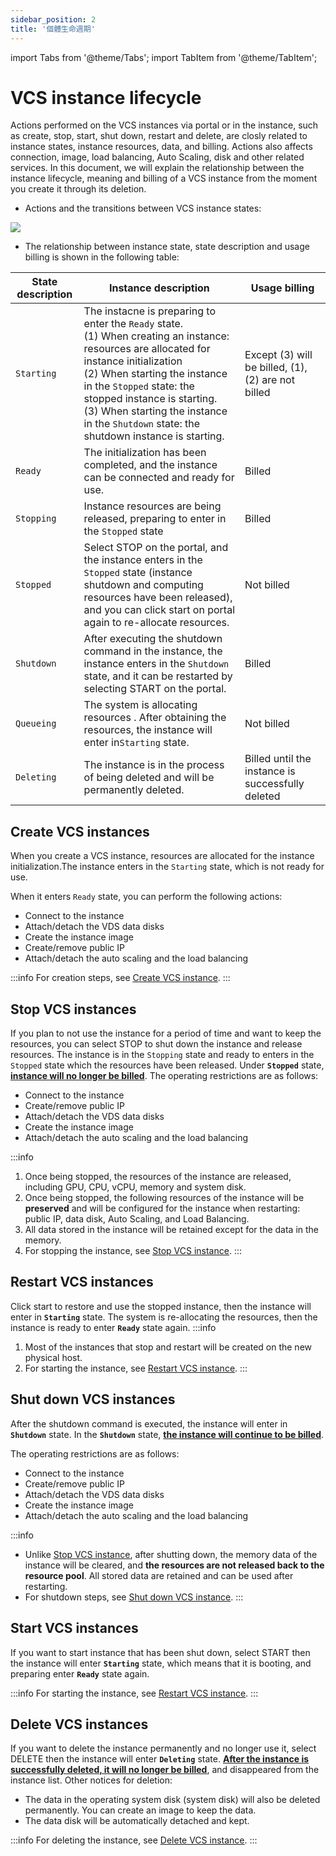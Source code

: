 ```yaml
---
sidebar_position: 2
title: '個體生命週期'
---
```


import Tabs from '@theme/Tabs';
import TabItem from '@theme/TabItem';

# VCS instance lifecycle

Actions performed on the VCS instances via portal or in the instance, such as create, stop, start, shut down, restart and delete, are closly related to instance states, instance resources, data, and billing. Actions also affects connection, image, load balancing, Auto Scaling, disk and other related services. In this document, we will explain the relationship between the instance lifecycle, meaning and billing of a VCS instance from the moment you create it through its deletion.



- Actions and the transitions between VCS instance states:

![](https://cos.twcc.ai/SYS-MANUAL/uploads/upload_0ddbf0fb265fdc81e6d0ba2e28bb4f75.png)





- The relationship between instance state, state description and usage billing is shown in the following table:

| State description | Instance description |Usage billing | 
| -------- | -------- | -------- |
| `Starting`     |The instacne is preparing to enter the `Ready` state.<br/> (1) When creating an instance: resources are allocated for instance initialization<br/> (2) When starting the instance in the `Stopped` state: the stopped instance is starting. <br/> (3) When starting the instance in the `Shutdown` state: the shutdown instance is starting.| Except (3) will be billed, (1), (2) are not billed     | 
| `Ready`     | The initialization has been completed, and the instance can be connected and ready for use.|Billed     | 
| `Stopping`   |Instance resources are being released, preparing to enter in the  `Stopped` state | Billed    | 
| `Stopped`    |Select STOP on the portal, and the instance enters in the `Stopped` state (instance shutdown and computing resources have been released), and you can click start on portal again to re-allocate resources. | Not billed|
| `Shutdown`    |After executing the shutdown command in the instance, the instance enters in the `Shutdown` state, and it can be restarted by selecting START on the portal. | Billed| 
| `Queueing`     | The system is allocating resources . After obtaining the resources, the instance will enter in`Starting` state.|Not billed    | 
| `Deleting`     | The instance is in the process of being deleted and will be permanently deleted.|Billed until the instance is successfully deleted     | 

## Create VCS instances
When you create a VCS instance, resources are allocated for the instance initialization.The instance enters in the `Starting` state, which is not ready for use.

When it enters `Ready` state, you can perform the following actions:


- <i class="fa fa-check" aria-hidden="true"></i> Connect to the instance
- <i class="fa fa-check" aria-hidden="true"></i> Attach/detach the VDS data disks
- <i class="fa fa-check" aria-hidden="true"></i> Create the instance image
- <i class="fa fa-check" aria-hidden="true"></i> Create/remove public IP
- <i class="fa fa-check" aria-hidden="true"></i> Attach/detach the auto scaling and the load balancing

:::info
For creation steps, see [<ins> Create VCS instance</ins>](https://man.twcc.ai/@twccdocs/guide-vcs-create-en).
:::

## Stop VCS instances
If you plan to not use the instance for a period of time and want to keep the resources, you can select STOP to shut down the instance and release resources. The instance is in the `Stopping` state and ready to enters in the `Stopped` state which the resources have been released. Under **`Stopped`** state, <ins>**instance will no longer be billed**</ins>. The operating restrictions are as follows:


- <i class="fa fa-times" aria-hidden="true"></i> Connect to the instance
- <i class="fa fa-times" aria-hidden="true"></i> Create/remove public IP
- <i class="fa fa-times" aria-hidden="true"></i> Attach/detach the VDS data disks
- <i class="fa fa-times" aria-hidden="true"></i> Create the instance image
- <i class="fa fa-times" aria-hidden="true"></i> Attach/detach the auto scaling and the load balancing

:::info
1. Once being stopped, the resources of the instance are released, including GPU, CPU, vCPU, memory and system disk.
2. Once being stopped, the following resources of the instance will be **preserved** and will be configured for the instance when restarting: public IP, data disk, Auto Scaling, and Load Balancing.
3. All data stored in the instance will be retained except for the data in the memory.
4. For stopping the instance, see [<ins>Stop VCS instance</ins>](https://man.twcc.ai/@twccdocs/vcs-guide-manage-instance-en#%E5%81%9C%E6%AD%A2%E5%80%8B%E9%AB%94).
:::

## Restart VCS instances

Click start to restore and use the stopped instance, then the instance will enter in **`Starting`** state. The system is re-allocating the resources, then the instance is ready to enter **`Ready`** state again.
:::info
1. Most of the instances that stop and restart will be created on the new physical host.
2. For starting the instance, see [<ins>Restart VCS instance</ins>](https://man.twcc.ai/@twccdocs/vcs-guide-manage-instance-en#%E9%87%8D%E5%95%9F%E5%80%8B%E9%AB%94).
:::


## Shut down VCS instances

After the shutdown command is executed, the instance will enter in **`Shutdown`** state. In the **`Shutdown`** state, <ins>**the instance will continue to be billed**</ins>.

The operating restrictions are as follows:

- <i class="fa fa-times" aria-hidden="true"></i> Connect to the instance
- <i class="fa fa-times" aria-hidden="true"></i> Create/remove public IP
- <i class="fa fa-check" aria-hidden="true"></i> Attach/detach the VDS data disks
- <i class="fa fa-check" aria-hidden="true"></i> Create the instance image
- <i class="fa fa-times" aria-hidden="true"></i> Attach/detach the auto scaling and the load balancing

:::info
- Unlike [<ins>Stop VCS instance</ins>](#Stop-VCS-instance), after shutting down, the memory data of the instance will be cleared, and **the resources are not released back to the resource pool**. All stored data are retained and can be used after restarting.
- For shutdown steps, see [<ins>Shut down VCS instance</ins>](https://man.twcc.ai/@twccdocs/vcs-guide-manage-instance-en#%E5%88%AA%E9%99%A4%E5%80%8B%E9%AB%94).
:::

## Start VCS instances

If you want to start instance that has been shut down, select START then the instance will enter **`Starting`** state, which means that it is booting, and preparing enter **`Ready`** state again.


:::info
For starting the instance, see [<ins>Restart VCS instance</ins>](https://man.twcc.ai/@twccdocs/concept-vcs-lifecycle-en#%E5%80%8B%E9%AB%94%E9%87%8D%E9%96%8B%E6%A9%9F).
:::

## Delete VCS instances

If you want to delete the instance permanently and no longer use it, select DELETE then the instance will enter **`Deleting`** state. <ins>**After the instance is successfully deleted, it will no longer be billed**</ins>, and disappeared from the instance list. Other notices for deletion:

- The data in the operating system disk (system disk) will also be deleted permanently. You can create an image to keep the data.
- The data disk will be automatically detached and kept.

:::info
For deleting the instance, see [<ins>Delete VCS instance</ins>](https://man.twcc.ai/@twccdocs/vcs-guide-manage-instance-en#%E5%88%AA%E9%99%A4%E5%80%8B%E9%AB%94).
:::
